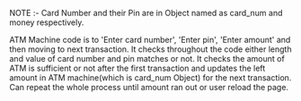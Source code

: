 NOTE :- Card Number and their Pin are in Object named as card_num and money respectively.

ATM Machine code is to 'Enter card number', 'Enter pin', 'Enter amount' and then moving to next transaction.
It checks throughout the code either length and value of card number and pin matches or not.
It checks the amount of ATM is sufficient or not after the first transaction and updates the left amount in ATM machine(which is card_num Object) for the next transaction.
Can repeat the whole process until amount ran out or user reload the page.
